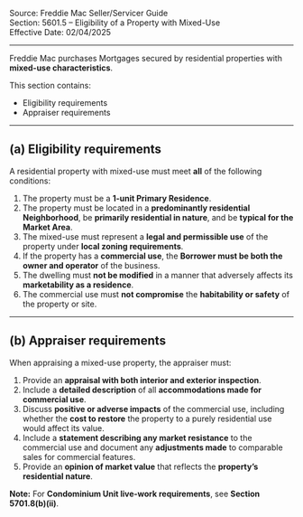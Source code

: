 Source: Freddie Mac Seller/Servicer Guide  
Section: 5601.5 – Eligibility of a Property with Mixed-Use  
Effective Date: 02/04/2025  

---

Freddie Mac purchases Mortgages secured by residential properties with **mixed-use characteristics**.

This section contains:
- Eligibility requirements  
- Appraiser requirements  

---

## (a) Eligibility requirements

A residential property with mixed-use must meet **all** of the following conditions:

1. The property must be a **1-unit Primary Residence**.  
2. The property must be located in a **predominantly residential Neighborhood**, be **primarily residential in nature**, and be **typical for the Market Area**.  
3. The mixed-use must represent a **legal and permissible use** of the property under **local zoning requirements**.  
4. If the property has a **commercial use**, the **Borrower must be both the owner and operator** of the business.  
5. The dwelling must **not be modified** in a manner that adversely affects its **marketability as a residence**.  
6. The commercial use must **not compromise** the **habitability or safety** of the property or site.  

---

## (b) Appraiser requirements

When appraising a mixed-use property, the appraiser must:

1. Provide an **appraisal with both interior and exterior inspection**.  
2. Include a **detailed description** of all **accommodations made for commercial use**.  
3. Discuss **positive or adverse impacts** of the commercial use, including whether the **cost to restore** the property to a purely residential use would affect its value.  
4. Include a **statement describing any market resistance** to the commercial use and document any **adjustments made** to comparable sales for commercial features.  
5. Provide an **opinion of market value** that reflects the **property’s residential nature**.  

**Note:** For **Condominium Unit live-work requirements**, see **Section 5701.8(b)(ii)**.
